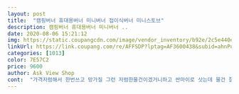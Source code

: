 ```yaml
---
layout: post 
title:  "캠핑버너 휴대용버너 미니버너 접이식버너 미니스토브" 
description: 캠핑버너 휴대용버너 미니버너 ..
date: 2020-08-06 15:21:12 
img: https://static.coupangcdn.com/image/vendor_inventory/b92e/2c5e440e10ad9a997a12a7e78dd2970720bfe36a3ef0f6ec5bdbb4c56aa9.jpg 
linkUrl: https://link.coupang.com/re/AFFSDP?lptag=AF3600438&subid=ahnPublicAsk&pageKey=290394233&itemId=919032786&vendorItemId=5289634204&traceid=V0-113-567d608a5991e993 
categories: [1013] 
color: 7E57C2 
price: 9600 
author: Ask View Shop 
cont:  "가격저렴해서 한번쓰고 망가질 그런 저렴한물건이겠거니하고 싼마이로 삿는데 물건 잘만든것같음.<br/> 착한가격은 양심적임<br/>단 그사이에 째매가격이 내렷꾸먼  ㅎ ㅎ<br/>댓글에  가스가 새느니,어쩌니 해서  부실한것 같앗는디<br/>돌아가고 매우 만족스러웠음<br/>사용해보니 완전무결!<br/>아주 좋아요<br/>야외생활에 사고없이  안전 하게 잘 쓰겟슴다<br/>여행갈때 쑤려고 저렴한거 규매했는데 왠걸 엄청 싸게 좋은물건 득템한 느낌임<br/>이 가격에 넘 잘구매 햇습니다<br/>집에 부탄가스가 없어서 불은 안켜봤지만 불 키는 버튼누르면 라이터 똑딱이? 스파크튀게해주는것도 정상작동되고 가스양 조절하는 불조절하는 돌리는것도 잘ㄷ<br/>휴대용으로 낚시할때 쓸려고 샀는데 가성비가 좋을듯 합니다.<br/><br/>" 
---
```

